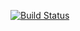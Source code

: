 [![Build Status](https://travis-ci.org/hasover/job4j_grabber.svg?branch=master)](https://travis-ci.org/hasover/job4j_grabber)
